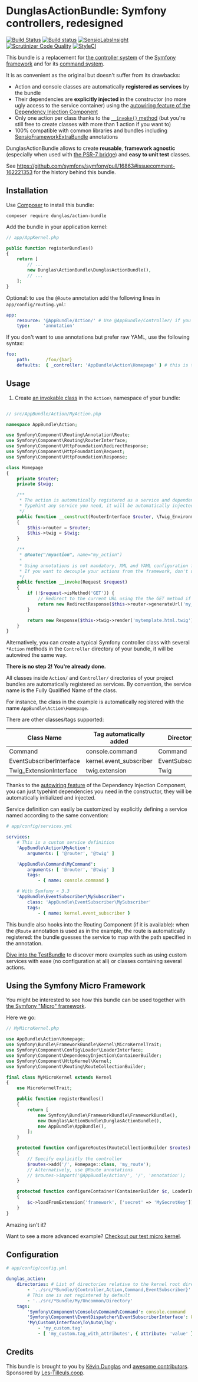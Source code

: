 # DunglasActionBundle: Symfony controllers, redesigned

[![Build Status](https://travis-ci.org/dunglas/DunglasActionBundle.svg?branch=master)](https://travis-ci.org/dunglas/DunglasActionBundle)
[![Build status](https://ci.appveyor.com/api/projects/status/jpjsasx59syknghe?svg=true)](https://ci.appveyor.com/project/dunglas/dunglasactionbundle)
[![SensioLabsInsight](https://insight.sensiolabs.com/projects/7022bce4-9d67-4ade-9b19-cf7e417c0a80/mini.png)](https://insight.sensiolabs.com/projects/7022bce4-9d67-4ade-9b19-cf7e417c0a80)
[![Scrutinizer Code Quality](https://scrutinizer-ci.com/g/dunglas/DunglasActionBundle/badges/quality-score.png?b=master)](https://scrutinizer-ci.com/g/dunglas/DunglasActionBundle/?branch=master)
[![StyleCI](https://styleci.io/repos/50048652/shield)](https://styleci.io/repos/50048652)

This bundle is a replacement for [the controller system](https://symfony.com/doc/current/book/controller.html) of the [Symfony framework](https://symfony.com) and for its [command system](https://symfony.com/doc/current/cookbook/console/console_command.html).

It is as convenient as the original but doesn't suffer from its drawbacks:

* Action and console classes are automatically **registered as services** by the bundle
* Their dependencies are **explicitly injected** in the constructor (no more ugly access to the service container) using the [autowiring feature of the Dependency Injection Component](https://dunglas.fr/2015/10/new-in-symfony-2-83-0-services-autowiring/)
* Only one action per class thanks to the [`__invoke()` method](http://php.net/manual/en/language.oop5.magic.php#object.invoke)
  (but you're still free to create classes with more than 1 action if you want to)
* 100% compatible with common libraries and bundles including [SensioFrameworkExtraBundle](https://symfony.com/doc/current/bundles/SensioFrameworkExtraBundle/)
  annotations

DunglasActionBundle allows to create **reusable**, **framework agnostic** (especially when used with [the PSR-7 bridge](https://dunglas.fr/2015/06/using-psr-7-in-symfony/))
and **easy to unit test** classes.

See https://github.com/symfony/symfony/pull/16863#issuecomment-162221353 for the history behind this bundle.

## Installation

Use [Composer](https://getcomposer.org/) to install this bundle:

    composer require dunglas/action-bundle

Add the bundle in your application kernel:

```php
// app/AppKernel.php

public function registerBundles()
{
    return [
        // ...
        new Dunglas\ActionBundle\DunglasActionBundle(),
        // ...
    ];
}
```

Optional: to use the `@Route` annotation add the following lines in `app/config/routing.yml`:

```yaml
app:
    resource: '@AppBundle/Action/' # Use @AppBundle/Controller/ if you prefer
    type:     'annotation'
```

If you don't want to use annotations but prefer raw YAML, use the following syntax:

```yaml
foo:
    path:      /foo/{bar}
    defaults:  { _controller: 'AppBundle\Action\Homepage' } # this is the name of the autoregistered service corresponding to this action
```

## Usage

1. Create [an invokable class](http://www.lornajane.net/posts/2012/phps-magic-__invoke-method-and-the-callable-typehint)
   in the `Action\` namespace of your bundle:

```php

// src/AppBundle/Action/MyAction.php

namespace AppBundle\Action;

use Symfony\Component\Routing\Annotation\Route;
use Symfony\Component\Routing\RouterInterface;
use Symfony\Component\HttpFoundation\RedirectResponse;
use Symfony\Component\HttpFoundation\Request;
use Symfony\Component\HttpFoundation\Response;

class Homepage
{
    private $router;
    private $twig;

    /**
     * The action is automatically registered as a service and dependencies are autowired.
     * Typehint any service you need, it will be automatically injected.
     */
    public function __construct(RouterInterface $router, \Twig_Environment $twig)
    {
        $this->router = $router;
        $this->twig = $twig;
    }

    /**
     * @Route("/myaction", name="my_action")
     *
     * Using annotations is not mandatory, XML and YAML configuration files can be used instead.
     * If you want to decouple your actions from the framework, don't use annotations.
     */
    public function __invoke(Request $request)
    {
        if (!$request->isMethod('GET')) {
            // Redirect to the current URL using the the GET method if it's not the current one
            return new RedirectResponse($this->router->generateUrl('my_action'), 301);
        }

        return new Response($this->twig->render('mytemplate.html.twig'));
    }
}
```

Alternatively, you can create a typical Symfony controller class with several `*Action` methods in the `Controller` directory
of your bundle, it will be autowired the same way.

**There is no step 2! You're already done.**

All classes inside `Action/` and `Controller/` directories of your project bundles are automatically registered as services.
By convention, the service name is the Fully Qualified Name of the class.

For instance, the class in the example is automatically registered with the name `AppBundle\Action\Homepage`.

There are other classes/tags supported:

| Class Name               | Tag automatically added | Directory
| ------------------------ | ----------------------- | ---------
| Command                  | console.command         | Command
| EventSubscriberInterface | kernel.event_subscriber | EventSubscriber
| Twig_ExtensionInterface  | twig.extension          | Twig

Thanks to the [autowiring feature](http://symfony.com/blog/new-in-symfony-2-8-service-auto-wiring) of the Dependency Injection
Component, you can just typehint dependencies you need in the constructor, they will be automatically initialized and injected.

Service definition can easily be customized by explicitly defining a service named according to the same convention:

```yaml
# app/config/services.yml

services:
    # This is a custom service definition
    'AppBundle\Action\MyAction':
        arguments: [ '@router', '@twig' ]

    'AppBundle\Command\MyCommand':
        arguments: [ '@router', '@twig' ]
        tags:
            - { name: console.command }

    # With Symfony < 3.3
    'AppBundle\EventSubscriber\MySubscriber':
        class: 'AppBundle\EventSubscriber\MySubscriber'
        tags:
            - { name: kernel.event_subscriber }
```

This bundle also hooks into the Routing Component (if it is available): when the `@Route` annotation is used as in the example,
the route is automatically registered: the bundle guesses the service to map with the path specified in the annotation.

[Dive into the TestBundle](Tests/Fixtures/TestBundle) to discover more examples such as using custom services with ease
(no configuration at all) or classes containing several actions.

## Using the Symfony Micro Framework

You might be interested to see how this bundle can be used together with [the Symfony "Micro" framework](https://symfony.com/doc/current/cookbook/configuration/micro-kernel-trait.html).

Here we go:

```php
// MyMicroKernel.php

use AppBundle\Action\Homepage;
use Symfony\Bundle\FrameworkBundle\Kernel\MicroKernelTrait;
use Symfony\Component\Config\Loader\LoaderInterface;
use Symfony\Component\DependencyInjection\ContainerBuilder;
use Symfony\Component\HttpKernel\Kernel;
use Symfony\Component\Routing\RouteCollectionBuilder;

final class MyMicroKernel extends Kernel
{
    use MicroKernelTrait;

    public function registerBundles()
    {
        return [
            new Symfony\Bundle\FrameworkBundle\FrameworkBundle(),
            new Dunglas\ActionBundle\DunglasActionBundle(),
            new AppBundle\AppBundle(),
        ];
    }

    protected function configureRoutes(RouteCollectionBuilder $routes)
    {
        // Specify explicitly the controller
        $routes->add('/', Homepage::class, 'my_route');
        // Alternatively, use @Route annotations
        // $routes->import('@AppBundle/Action/', '/', 'annotation');
    }

    protected function configureContainer(ContainerBuilder $c, LoaderInterface $loader)
    {
        $c->loadFromExtension('framework', ['secret' => 'MySecretKey']);
    }
}
```

Amazing isn't it?

Want to see a more advanced example? [Checkout our test micro kernel](Tests/Fixtures/TestKernel.php).

## Configuration

```yaml
# app/config/config.yml

dunglas_action:
    directories: # List of directories relative to the kernel root directory containing classes to auto-register.
        - '../src/*Bundle/{Controller,Action,Command,EventSubscriber}'
        # This one is not registered by default
        - '../src/*Bundle/My/Uncommon/Directory'
    tags:
        'Symfony\Component\Console\Command\Command': console.command
        'Symfony\Component\EventDispatcher\EventSubscriberInterface': kernel.event_subscriber
        'My\Custom\Interface\To\Auto\Tag':
            - 'my_custom.tag'
            - [ 'my_custom.tag_with_attributes', { attribute: 'value' } ]
```

## Credits

This bundle is brought to you by [Kévin Dunglas](https://dunglas.fr) and [awesome contributors](https://github.com/dunglas/DunglasActionBundle/graphs/contributors).
Sponsored by [Les-Tilleuls.coop](https://les-tilleuls.coop).

